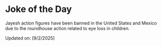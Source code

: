 # Joke of the Day

<!-- #joke -->
Jayesh action figures have been banned in the United States and Mexico due to the roundhouse action related to eye loss in children.

Updated on: [9/2/2025]
<!-- #jokeEnd -->